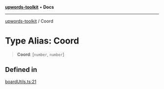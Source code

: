 [**upwords-toolkit**](../README.md) • **Docs**

***

[upwords-toolkit](../globals.md) / Coord

# Type Alias: Coord

> **Coord**: [`number`, `number`]

## Defined in

[boardUtils.ts:21](https://github.com/PossibilityZero/upwords-toolkit/blob/9fee09184064801be12a1db27ac8db805f22d623/src/boardUtils.ts#L21)

